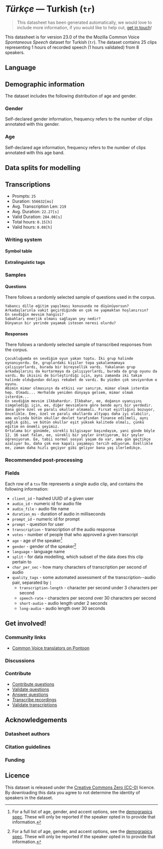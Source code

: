 # *Türkçe* &mdash; Turkish (`tr`)
> This datasheet has been generated automatically, we would love to include more information, if you would like to help out, [get in touch](https://github.com/common-voice/common-voice/blob/main/docs/COMMUNITIES.md)!

 This datasheet is for version 23.0 of the the Mozilla Common Voice *Spontaneous Speech* dataset 
for Turkish (`tr`). The dataset contains 25 clips representing 1 hours of recorded
speech (1 hours validated) from 8 speakers.

## Language
<!-- {{LANGUAGE_DESCRIPTION}} -->
<!-- Provide a brief (1-2 paragraph) description of your language -->

## Demographic information
The dataset includes the following distribution of age and gender.
<!-- You can get a lot of the information in this section from https://analyzer.cv-toolbox.web.tr/browse -->

### Gender
Self-declared gender information, frequency refers to the number of clips annotated with this gender.
<!-- {{GENDER_TABLE}} -->
<!-- @ AUTOMATICALLY GENERATED @ -->
<!-- | Gender | Frequency |
|--------|-----------|
| male, masculine | ? |
| undeclared | ? |
| female, feminine | ? | -->

### Age
Self-declared age information, frequency refers to the number of clips annotated with this age band.
<!-- {{AGE_TABLE}} -->
<!-- @ AUTOMATICALLY GENERATED @ -->
<!-- | Age band | Frequency |
|----------|-----------|
| teens | ? |
| twenties | ? |
| thirties | ? |
| fourties | ? |
| fifties | ? |
   ...if other age ranges are present in your data, add rows... -->

## Data splits for modelling

## Transcriptions
* Prompts: `25`
* Duration: `556632[ms]`
* Avg. Transcription Len: `219`
* Avg. Duration: `22.27[s]`
* Valid Duration: `284.08[s]`
* Total hours: `0.15[h]`
* Valid hours: `0.08[h]`
<!-- {{TRANSCRIPTIONS_DESCRIPTION}} -->
<!-- A description of the transcription system used -->

### Writing system
<!-- {{WRITING_SYSTEM_DESCRIPTION}} -->
<!-- @ OPTIONAL @ -->
<!-- A description of the writing system (or writing systems) used in the text corpus -->

#### Symbol table
<!-- {{ALPHABET_TABLE}} -->
<!-- @ OPTIONAL @ -->
<!-- If the writing system is alphabetic, you can include the valid alphabet here -->

#### Extralinguistic tags

### Samples

#### Questions
There follows a randomly selected sample of questions used in the corpus.

```
Yabancı dille eğitim yapılması konusunda ne düşünüyorsun?
Arkadaşlarınla vakit geçirdiğinde en çok ne yapmaktan hoşlanırsın?
En sevdiğin mevsim hangisi?
Sabahları enerjik olmanı sağlayan şey nedir?
Dünyanın bir yerinde yaşamak istesen neresi olurdu?
```
<!-- {{QUESTIONS_SAMPLE}} -->

#### Responses
There follows a randomly selected sample of transcribed responses from the corpus.

```
Çocukluğumda en sevdiğim oyun yakan toptu. İki grup halinde oynanıyordu. Ee, gruplardaki kişiler topa yakalanmamaya çalışıyorlardı, burada bir bireysellik vardı. Yakalanan grup arkadaşlarını da kurtarmaya da çalışıyorlardı, burada da grup oyunu da vardı. Bu ikisini de birleştirdiği için, aynı zamanda iki takım halinde olduğundan dolayı rekabet de vardı. Bu yüzden çok seviyordum o oyunu.
Abimin mimar olmasının da etkisi var sanırım, mimar olmak isterdim hep. Olmadı... Herhalde yeniden dünyaya gelsem, mimar olmak isterdim...
En sevdiğim mevsim ilkbahardır. İlkbahar, ee, doğanın uyanışını simgelediği için, ee, diğer mevsimlere göre bende ayrı bir yerdedir.
Bana göre özel ve paralı okullar olmamalı. Fırsat eşitliğini bozuyor, öncelikle. Eee, özel ve paralı okullarda altyapı daha iyi olabilir, ama aslında bütün okullar devlet tarafından finanse edilmeli, aynı sağlık gibi, ve bütün okullar eşit yüksek kalitede olmalı, çünkü eğitim en önemli şeyimiz.
Ortalama bir günümde, sürekli bilgisayar başındayım, yani günde böyle 12, 16 saat falan, ee, sürekli bir şeyler üretiyorum, bir şeyler öğreniyorum. Ee, tabii normal sosyal yaşam da var, ama gün geçtikçe azalıyor bu, daha çok eve kapalı yaşamayı tercih ediyorum. Özellikle ee, zaman daha hızlı geçiyor gibi geliyor bana yaş ilerledikçe.
```
<!-- {{TRANSCRIPTIONS_SAMPLE}} -->

### Recommended post-processing
<!-- {{RECOMMENDED_POSTPROCESSING_DESCRIPTION}} -->
<!-- @ OPTIONAL @ -->
<!-- What should people do before they use the data, for example Unicode normalisation or normalisation of extralinguistic tags -->

### Fields
Each row of a `tsv` file represents a single audio clip, and contains the following information:

* `client_id` - hashed UUID of a given user
* `audio_id` - numeric id for audio file
* `audio_file` - audio file name
* `duration_ms` - duration of audio in milliseconds
* `prompt_id` - numeric id for prompt
* `prompt` - question for user
* `transcription` - transcription of the audio response
* `votes` - number of people that who approved a given transcript
* `age` - age of the speaker[^1]
* `gender` - gender of the speaker[^1]
* `language` - language name
* `split` - for data modelling, which subset of the data does this clip pertain to
* `char_per_sec` - how many characters of transcription per second of audio
* `quality_tags` - some automated assessment of the transcription--audio pair, separated by `|`
   *  `transcription-length` - character per second under 3 characters per second
   * `speech-rate` - characters per second over 30 characters per second
   * `short-audio` - audio length under 2 seconds
   * `long-audio` - audio length over 30 seconds

#### 
[^1]: For a full list of age, gender, and accent options, see the
[demograpics
spec](https://github.com/common-voice/common-voice/blob/main/web/src/stores/demographics.ts). These
will only be reported if the speaker opted in to provide that
information.

## Get involved!

### Community links
* [Common Voice translators on Pontoon](https://pontoon.mozilla.org/tr/common-voice/contributors/)
<!-- {{COMMUNITY_LINKS_LIST}} -->
<!-- @ OPTIONAL @ -->
<!-- Links to community chats / fora -->

### Discussions
<!-- {{DISCUSSION_LINKS_LIST}} -->
<!-- @ OPTIONAL @ -->
<!-- Any links to discussions, for example on Discourse or other fora or blogs can be included here -->

### Contribute
* [Contribute questions](https://commonvoice.mozilla.org/spontaneous-speech/beta/question)
* [Validate questions](https://commonvoice.mozilla.org/spontaneous-speech/beta/validate)
* [Answer questions](https://commonvoice.mozilla.org/spontaneous-speech/beta/prompts)
* [Transcribe recordings](https://commonvoice.mozilla.org/spontaneous-speech/beta/transcribe)
* [Validate transcriptions](https://commonvoice.mozilla.org/spontaneous-speech/beta/check-transcript)
<!-- {{CONTRIBUTE_LINKS_LIST}} -->
<!-- Here you can include links for how to contribute to the dataset -->

## Acknowledgements

### Datasheet authors
<!-- {{DATASHEET_AUTHORS_LIST}} -->
<!-- A list in the format of: Your Name <email@email.com> -->

### Citation guidelines
<!-- {{CITATION_DESCRIPTION}} -->
<!-- @ OPTIONAL @ -->
<!-- If you published a paper and would like people to cite it, you can include the BiBTeX here -->

### Funding
<!-- {{FUNDING_DESCRIPTION}} -->
<!-- @ OPTIONAL @ -->
<!-- If you received any funding, you can include the acknowledgement here -->

## Licence
This dataset is released under the [Creative Commons Zero (CC-0)](https://creativecommons.org/public-domain/cc0/) licence. By downloading this data
you agree to not determine the identity of speakers in the dataset.